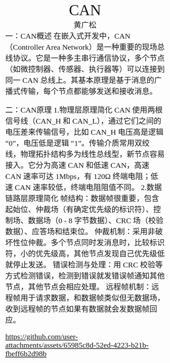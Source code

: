 #
<center><font face ="楷体" size=300>CAN</font></center>

<center><font  face="楷体" size=5>黄广松</font></center>
<font face="楷体" size=5>一：CAN概述
在嵌入式开发中，CAN（Controller Area Network）是一种重要的现场总线协议。它是一种多主串行通信协议，多个节点（如微控制器、传感器、执行器等）可以连接到同一 CAN 总线上。其基本原理是基于消息的广播式传输，每个节点都能够发送和接收消息。

<font face="楷体" size=5>二：CAN原理
1.物理层原理简化
CAN 使用两根信号线（CAN_H 和 CAN_L），通过它们之间的电压差来传输信号，比如 CAN_H 电压高是逻辑 “0”，电压低是逻辑 “1”。传输介质常用双绞线，物理拓扑结构多为线性总线型，新节点容易接入。它分为高速 CAN 和低速 CAN，高速 CAN 速率可达 1Mbps，有 120Ω 终端电阻；低速 CAN 速率较低，终端电阻阻值不同。
2.数据链路层原理简化
帧结构：数据帧很重要，包含起始位、仲裁场（有确定优先级的标识符）、控制场、数据场（0 - 8 字节数据）、CRC 场（校验数据）、应答场和结束位。
仲裁机制：采用非破坏性位仲裁。多个节点同时发消息时，比较标识符，小的优先级高，其他节点发现自己优先级低就停止发送。
错误检测与处理：用 CRC 校验等方式检测错误，检测到错误就发错误帧通知其他节点，其他节点会相应处理。
远程帧机制：远程帧用于请求数据，和数据帧类似但无数据场，收到远程帧的节点如果有数据就会发数据帧回应。












https://github.com/user-attachments/assets/65985c8d-52ed-4223-b21b-fbeff6b2d98b









